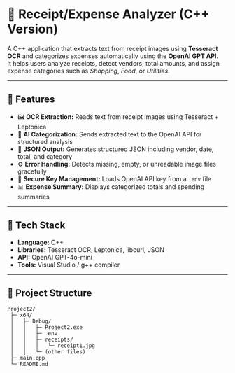 # 🧾 Receipt/Expense Analyzer (C++ Version)

A C++ application that extracts text from receipt images using **Tesseract OCR** and categorizes expenses automatically using the **OpenAI GPT API**.  
It helps users analyze receipts, detect vendors, total amounts, and assign expense categories such as *Shopping*, *Food*, or *Utilities*.

---

## 🚀 Features

- 🖼️ **OCR Extraction:** Reads text from receipt images using Tesseract + Leptonica  
- 🤖 **AI Categorization:** Sends extracted text to the OpenAI API for structured analysis  
- 🧠 **JSON Output:** Generates structured JSON including vendor, date, total, and category  
- ⚙️ **Error Handling:** Detects missing, empty, or unreadable image files gracefully  
- 🔐 **Secure Key Management:** Loads OpenAI API key from a `.env` file  
- 📊 **Expense Summary:** Displays categorized totals and spending summaries  

---

## 🧰 Tech Stack

- **Language:** C++  
- **Libraries:** Tesseract OCR, Leptonica, libcurl, JSON  
- **API:** OpenAI GPT-4o-mini  
- **Tools:** Visual Studio / g++ compiler  

---

## 📁 Project Structure

```plaintext
Project2/
 ├─ x64/
 │   ├─ Debug/
 │   │   ├─ Project2.exe
 │   │   ├─ .env
 │   │   ├─ receipts/
 │   │   │   └─ receipt1.jpg
 │   │   └─ (other files)
 ├─ main.cpp
 └─ README.md

